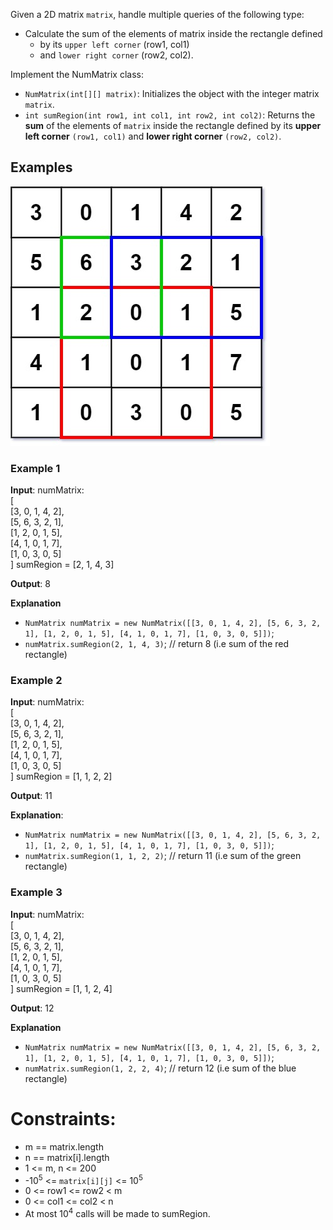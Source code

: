Given a 2D matrix `matrix`, handle multiple queries of the following type:
* Calculate the sum of the elements of matrix inside the rectangle defined 
  * by its `upper left corner` (row1, col1) 
  * and `lower right corner` (row2, col2).

Implement the NumMatrix class:
* `NumMatrix(int[][] matrix)`: Initializes the object with the integer matrix `matrix`.
* `int sumRegion(int row1, int col1, int row2, int col2)`: Returns the **sum** of the elements of `matrix` 
   inside the rectangle defined by its **upper left corner** `(row1, col1)`
   and **lower right corner** `(row2, col2)`.

## Examples

<img alt="Sum Grid" src="sum-grid.jpg" />

### Example 1
**Input**:
numMatrix:  
          [    
            [3, 0, 1, 4, 2],  
            [5, 6, 3, 2, 1],  
            [1, 2, 0, 1, 5],  
            [4, 1, 0, 1, 7],  
            [1, 0, 3, 0, 5]  
         ]
sumRegion = [2, 1, 4, 3]

**Output**: 8

**Explanation**  
* `NumMatrix numMatrix = new NumMatrix([[3, 0, 1, 4, 2], [5, 6, 3, 2, 1], [1, 2, 0, 1, 5], [4, 1, 0, 1, 7], [1, 0, 3, 0, 5]])`;
* `numMatrix.sumRegion(2, 1, 4, 3)`; // return 8 (i.e sum of the red rectangle)

### Example 2
**Input**:
numMatrix:  
[    
[3, 0, 1, 4, 2],  
[5, 6, 3, 2, 1],  
[1, 2, 0, 1, 5],  
[4, 1, 0, 1, 7],  
[1, 0, 3, 0, 5]  
]
sumRegion = [1, 1, 2, 2]

**Output**: 11  

**Explanation**:
* `NumMatrix numMatrix = new NumMatrix([[3, 0, 1, 4, 2], [5, 6, 3, 2, 1], [1, 2, 0, 1, 5], [4, 1, 0, 1, 7], [1, 0, 3, 0, 5]])`;
* `numMatrix.sumRegion(1, 1, 2, 2)`; // return 11 (i.e sum of the green rectangle)

### Example 3
**Input**:
numMatrix:  
[    
[3, 0, 1, 4, 2],  
[5, 6, 3, 2, 1],  
[1, 2, 0, 1, 5],  
[4, 1, 0, 1, 7],  
[1, 0, 3, 0, 5]  
]
sumRegion = [1, 1, 2, 4]

**Output**: 12

**Explanation**
* `NumMatrix numMatrix = new NumMatrix([[3, 0, 1, 4, 2], [5, 6, 3, 2, 1], [1, 2, 0, 1, 5], [4, 1, 0, 1, 7], [1, 0, 3, 0, 5]])`;  
* `numMatrix.sumRegion(1, 2, 2, 4)`; // return 12 (i.e sum of the blue rectangle)  

Constraints:
============
*    m == matrix.length
*    n == matrix[i].length
*    1 <= m, n <= 200
*    -10<sup>5</sup> <= `matrix[i][j]` <= 10<sup>5</sup>
*    0 <= row1 <= row2 < m
*    0 <= col1 <= col2 < n
*    At most 10<sup>4</sup> calls will be made to sumRegion.
